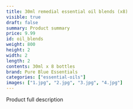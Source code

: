 ```yaml
---
title: 30ml remedial essential oil blends (x8)
visible: true
draft: false
summary: Product summary
price: 9.99
id: oil_blends
weight: 800
height: 2
width: 2
length: 2
contents: 30ml x 8 bottles
brand: Pure Blue Essentials
categories: ["essential-oils"]
images: ["1.jpg", "2.jpg", "3.jpg", "4.jpg"]
---
```

Product full description
